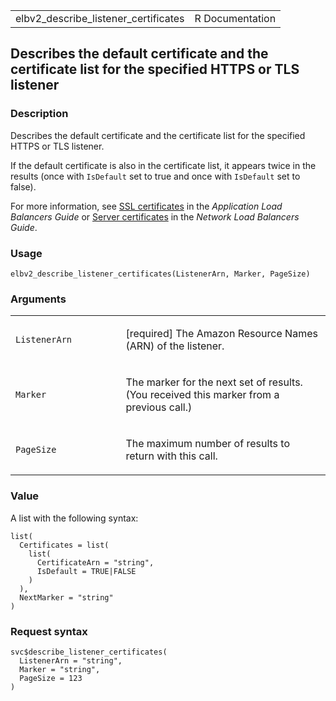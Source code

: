 <table style="width: 100%;">
<tbody>
<tr class="odd">
<td>elbv2_describe_listener_certificates</td>
<td style="text-align: right;">R Documentation</td>
</tr>
</tbody>
</table>

## Describes the default certificate and the certificate list for the specified HTTPS or TLS listener

### Description

Describes the default certificate and the certificate list for the
specified HTTPS or TLS listener.

If the default certificate is also in the certificate list, it appears
twice in the results (once with `IsDefault` set to true and once with
`IsDefault` set to false).

For more information, see [SSL
certificates](https://docs.aws.amazon.com/elasticloadbalancing/latest/application/create-https-listener.html#https-listener-certificates)
in the *Application Load Balancers Guide* or [Server
certificates](https://docs.aws.amazon.com/elasticloadbalancing/latest/network/create-tls-listener.html#tls-listener-certificate)
in the *Network Load Balancers Guide*.

### Usage

    elbv2_describe_listener_certificates(ListenerArn, Marker, PageSize)

### Arguments

<table>
<colgroup>
<col style="width: 35%" />
<col style="width: 65%" />
</colgroup>
<tbody>
<tr class="odd">
<td><code
id="elbv2_describe_listener_certificates_:_ListenerArn">ListenerArn</code></td>
<td><p>[required] The Amazon Resource Names (ARN) of the
listener.</p></td>
</tr>
<tr class="even">
<td><code
id="elbv2_describe_listener_certificates_:_Marker">Marker</code></td>
<td><p>The marker for the next set of results. (You received this marker
from a previous call.)</p></td>
</tr>
<tr class="odd">
<td><code
id="elbv2_describe_listener_certificates_:_PageSize">PageSize</code></td>
<td><p>The maximum number of results to return with this call.</p></td>
</tr>
</tbody>
</table>

### Value

A list with the following syntax:

    list(
      Certificates = list(
        list(
          CertificateArn = "string",
          IsDefault = TRUE|FALSE
        )
      ),
      NextMarker = "string"
    )

### Request syntax

    svc$describe_listener_certificates(
      ListenerArn = "string",
      Marker = "string",
      PageSize = 123
    )
